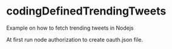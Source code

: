 # codingDefinedTrendingTweets
Example on how to fetch trending tweets in Nodejs

At first run node authorization to create oauth.json file.
